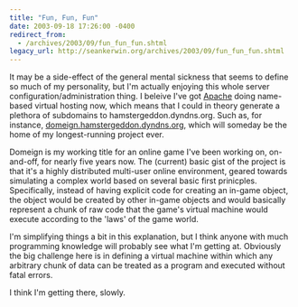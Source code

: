 ```yaml
---
title: "Fun, Fun, Fun"
date: 2003-09-18 17:26:00 -0400
redirect_from:
  - /archives/2003/09/fun_fun_fun.shtml
legacy_url: http://seankerwin.org/archives/2003/09/fun_fun_fun.shtml
---
```

<p>It may be a side-effect of the general mental sickness that seems to define so much of my personality, but I'm actually enjoying this whole server configuration/administration thing.  I beleive I've got <a href="http://www.apache.org/">Apache</a> doing name-based virtual hosting now, which means that I could in theory generate a plethora of subdomains to hamstergeddon.dyndns.org.  Such as, for instance, <a href="http://domeign.hamstergeddon.dyndns.org/">domeign.hamstergeddon.dyndns.org</a>, which will someday be the home of my longest-running project ever.</p>

<p>Domeign is my working title for an online game I've been working on, on-and-off, for nearly five years now.  The (current) basic gist of the project is that it's a highly distributed multi-user online environment, geared towards simulating a complex world based on several basic first prinicples.  Specifically, instead of having explicit code for creating an in-game object, the object would be created by other in-game objects and would basically represent a chunk of raw code that the game's virtual machine would execute according to the 'laws' of the game world.</p>

<p>I'm simplifying things a bit in this explanation, but I think anyone with much programming knowledge will probably see what I'm getting at.  Obviously the big challenge here is in defining a virtual machine within which any arbitrary chunk of data can be treated as a program and executed without fatal errors.</p>

<p>I think I'm getting there, slowly.</p>
